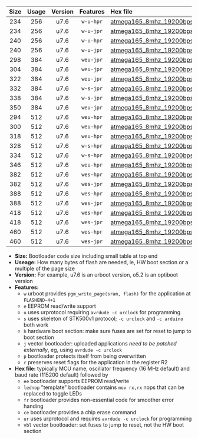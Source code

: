 |Size|Usage|Version|Features|Hex file|
|:-:|:-:|:-:|:-:|:--|
|234|256|u7.6|`w-u-hpr`|[atmega165_8mhz_19200bps_ur.hex](https://raw.githubusercontent.com/stefanrueger/urboot/main/bootloaders/atmega165/fcpu_8mhz/19200_bps/atmega165_8mhz_19200bps_ur.hex)|
|234|256|u7.6|`w-u-jpr`|[atmega165_8mhz_19200bps_ur_vbl.hex](https://raw.githubusercontent.com/stefanrueger/urboot/main/bootloaders/atmega165/fcpu_8mhz/19200_bps/atmega165_8mhz_19200bps_ur_vbl.hex)|
|240|256|u7.6|`w-u-hpr`|[atmega165_8mhz_19200bps_lednop_ur.hex](https://raw.githubusercontent.com/stefanrueger/urboot/main/bootloaders/atmega165/fcpu_8mhz/19200_bps/atmega165_8mhz_19200bps_lednop_ur.hex)|
|240|256|u7.6|`w-u-jpr`|[atmega165_8mhz_19200bps_lednop_ur_vbl.hex](https://raw.githubusercontent.com/stefanrueger/urboot/main/bootloaders/atmega165/fcpu_8mhz/19200_bps/atmega165_8mhz_19200bps_lednop_ur_vbl.hex)|
|298|384|u7.6|`weu-jpr`|[atmega165_8mhz_19200bps_ee_ur_vbl.hex](https://raw.githubusercontent.com/stefanrueger/urboot/main/bootloaders/atmega165/fcpu_8mhz/19200_bps/atmega165_8mhz_19200bps_ee_ur_vbl.hex)|
|304|384|u7.6|`weu-jpr`|[atmega165_8mhz_19200bps_ee_lednop_ur_vbl.hex](https://raw.githubusercontent.com/stefanrueger/urboot/main/bootloaders/atmega165/fcpu_8mhz/19200_bps/atmega165_8mhz_19200bps_ee_lednop_ur_vbl.hex)|
|322|384|u7.6|`weu-jpr`|[atmega165_8mhz_19200bps_ee_lednop_fr_ur_vbl.hex](https://raw.githubusercontent.com/stefanrueger/urboot/main/bootloaders/atmega165/fcpu_8mhz/19200_bps/atmega165_8mhz_19200bps_ee_lednop_fr_ur_vbl.hex)|
|332|384|u7.6|`w-s-jpr`|[atmega165_8mhz_19200bps_vbl.hex](https://raw.githubusercontent.com/stefanrueger/urboot/main/bootloaders/atmega165/fcpu_8mhz/19200_bps/atmega165_8mhz_19200bps_vbl.hex)|
|338|384|u7.6|`w-s-jpr`|[atmega165_8mhz_19200bps_lednop_vbl.hex](https://raw.githubusercontent.com/stefanrueger/urboot/main/bootloaders/atmega165/fcpu_8mhz/19200_bps/atmega165_8mhz_19200bps_lednop_vbl.hex)|
|350|384|u7.6|`weu-jpr`|[atmega165_8mhz_19200bps_ee_lednop_fr_ce_ur_vbl.hex](https://raw.githubusercontent.com/stefanrueger/urboot/main/bootloaders/atmega165/fcpu_8mhz/19200_bps/atmega165_8mhz_19200bps_ee_lednop_fr_ce_ur_vbl.hex)|
|294|512|u7.6|`weu-hpr`|[atmega165_8mhz_19200bps_ee_ur.hex](https://raw.githubusercontent.com/stefanrueger/urboot/main/bootloaders/atmega165/fcpu_8mhz/19200_bps/atmega165_8mhz_19200bps_ee_ur.hex)|
|300|512|u7.6|`weu-hpr`|[atmega165_8mhz_19200bps_ee_lednop_ur.hex](https://raw.githubusercontent.com/stefanrueger/urboot/main/bootloaders/atmega165/fcpu_8mhz/19200_bps/atmega165_8mhz_19200bps_ee_lednop_ur.hex)|
|318|512|u7.6|`weu-hpr`|[atmega165_8mhz_19200bps_ee_lednop_fr_ur.hex](https://raw.githubusercontent.com/stefanrueger/urboot/main/bootloaders/atmega165/fcpu_8mhz/19200_bps/atmega165_8mhz_19200bps_ee_lednop_fr_ur.hex)|
|328|512|u7.6|`w-s-hpr`|[atmega165_8mhz_19200bps.hex](https://raw.githubusercontent.com/stefanrueger/urboot/main/bootloaders/atmega165/fcpu_8mhz/19200_bps/atmega165_8mhz_19200bps.hex)|
|334|512|u7.6|`w-s-hpr`|[atmega165_8mhz_19200bps_lednop.hex](https://raw.githubusercontent.com/stefanrueger/urboot/main/bootloaders/atmega165/fcpu_8mhz/19200_bps/atmega165_8mhz_19200bps_lednop.hex)|
|346|512|u7.6|`weu-hpr`|[atmega165_8mhz_19200bps_ee_lednop_fr_ce_ur.hex](https://raw.githubusercontent.com/stefanrueger/urboot/main/bootloaders/atmega165/fcpu_8mhz/19200_bps/atmega165_8mhz_19200bps_ee_lednop_fr_ce_ur.hex)|
|382|512|u7.6|`wes-hpr`|[atmega165_8mhz_19200bps_ee.hex](https://raw.githubusercontent.com/stefanrueger/urboot/main/bootloaders/atmega165/fcpu_8mhz/19200_bps/atmega165_8mhz_19200bps_ee.hex)|
|382|512|u7.6|`wes-jpr`|[atmega165_8mhz_19200bps_ee_vbl.hex](https://raw.githubusercontent.com/stefanrueger/urboot/main/bootloaders/atmega165/fcpu_8mhz/19200_bps/atmega165_8mhz_19200bps_ee_vbl.hex)|
|388|512|u7.6|`wes-hpr`|[atmega165_8mhz_19200bps_ee_lednop.hex](https://raw.githubusercontent.com/stefanrueger/urboot/main/bootloaders/atmega165/fcpu_8mhz/19200_bps/atmega165_8mhz_19200bps_ee_lednop.hex)|
|388|512|u7.6|`wes-jpr`|[atmega165_8mhz_19200bps_ee_lednop_vbl.hex](https://raw.githubusercontent.com/stefanrueger/urboot/main/bootloaders/atmega165/fcpu_8mhz/19200_bps/atmega165_8mhz_19200bps_ee_lednop_vbl.hex)|
|418|512|u7.6|`wes-hpr`|[atmega165_8mhz_19200bps_ee_lednop_fr.hex](https://raw.githubusercontent.com/stefanrueger/urboot/main/bootloaders/atmega165/fcpu_8mhz/19200_bps/atmega165_8mhz_19200bps_ee_lednop_fr.hex)|
|418|512|u7.6|`wes-jpr`|[atmega165_8mhz_19200bps_ee_lednop_fr_vbl.hex](https://raw.githubusercontent.com/stefanrueger/urboot/main/bootloaders/atmega165/fcpu_8mhz/19200_bps/atmega165_8mhz_19200bps_ee_lednop_fr_vbl.hex)|
|460|512|u7.6|`wes-hpr`|[atmega165_8mhz_19200bps_ee_lednop_fr_ce.hex](https://raw.githubusercontent.com/stefanrueger/urboot/main/bootloaders/atmega165/fcpu_8mhz/19200_bps/atmega165_8mhz_19200bps_ee_lednop_fr_ce.hex)|
|460|512|u7.6|`wes-jpr`|[atmega165_8mhz_19200bps_ee_lednop_fr_ce_vbl.hex](https://raw.githubusercontent.com/stefanrueger/urboot/main/bootloaders/atmega165/fcpu_8mhz/19200_bps/atmega165_8mhz_19200bps_ee_lednop_fr_ce_vbl.hex)|

- **Size:** Bootloader code size including small table at top end
- **Useage:** How many bytes of flash are needed, ie, HW boot section or a multiple of the page size
- **Version:** For example, u7.6 is an urboot version, o5.2 is an optiboot version
- **Features:**
  + `w` urboot provides `pgm_write_page(sram, flash)` for the application at `FLASHEND-4+1`
  + `e` EEPROM read/write support
  + `u` uses urprotocol requiring `avrdude -c urclock` for programming
  + `s` uses skeleton of STK500v1 protocol; `-c urclock` and `-c arduino` both work
  + `h` hardware boot section: make sure fuses are set for reset to jump to boot section
  + `j` vector bootloader: uploaded applications *need to be patched externally*, eg, using `avrdude -c urclock`
  + `p` bootloader protects itself from being overwritten
  + `r` preserves reset flags for the application in the register R2
- **Hex file:** typically MCU name, oscillator frequency (16 MHz default) and baud rate (115200 default) followed by
  + `ee` bootloader supports EEPROM read/write
  + `lednop` "template" bootloader contains `mov rx,rx` nops that can be replaced to toggle LEDs
  + `fr` bootloader provides non-essential code for smoother error handing
  + `ce` bootloader provides a chip erase command
  + `ur` uses urprotocol and requires `avrdude -c urclock` for programming
  + `vbl` vector bootloader: set fuses to jump to reset, not the HW boot section

